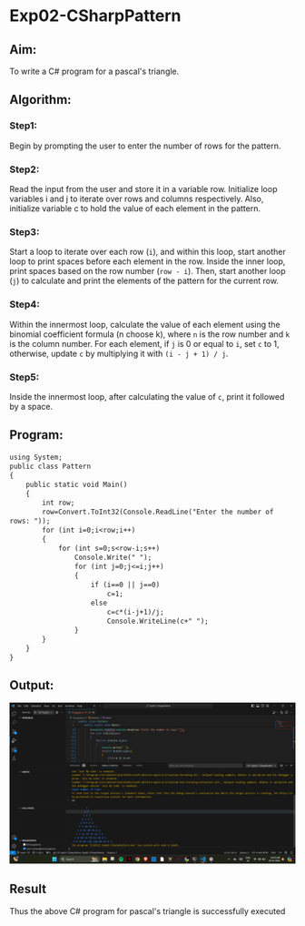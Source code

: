 # Exp02-CSharpPattern

## Aim:
To write a C# program for a pascal's triangle. 
## Algorithm:

### Step1:
Begin by prompting the user to enter the number of rows for the pattern.

### Step2:
Read the input from the user and store it in a variable row. Initialize loop variables i and j to iterate over rows and columns respectively. Also, initialize variable c to hold the value of each element in the pattern.

### Step3:
Start a loop to iterate over each row (`i`), and within this loop, start another loop to print spaces before each element in the row. Inside the inner loop, print spaces based on the row number (`row - i`). Then, start another loop (`j`) to calculate and print the elements of the pattern for the current row.


### Step4:
Within the innermost loop, calculate the value of each element using the binomial coefficient formula (n choose k), where `n` is the row number and `k` is the column number. For each element, if `j` is 0 or equal to `i`, set `c` to 1, otherwise, update `c` by multiplying it with `(i - j + 1) / j`.

### Step5:
Inside the innermost loop, after calculating the value of `c`, print it followed by a space.

## Program:

```
using System;
public class Pattern
{
    public static void Main()
    {
        int row;
        row=Convert.ToInt32(Console.ReadLine("Enter the number of rows: "));
        for (int i=0;i<row;i++)
        {
            for (int s=0;s<row-i;s++)
                Console.Write(" ");
                for (int j=0;j<=i;j++)
                {
                    if (i==0 || j==0)
                        c=1;
                    else
                        c=c*(i-j+1)/j;
                        Console.WriteLine(c+" ");
                }
        }
    }
}
```
## Output:
![alt text](<Screenshot 2024-02-24 104310.png>)

## Result

Thus the above C# program for pascal's triangle is successfully executed